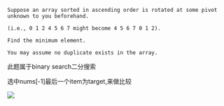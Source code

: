     Suppose an array sorted in ascending order is rotated at some pivot unknown to you beforehand.

    (i.e., 0 1 2 4 5 6 7 might become 4 5 6 7 0 1 2).

    Find the minimum element.

    You may assume no duplicate exists in the array.
    
此题属于binary search二分搜索

选中nums[-1]最后一个item为target,来做比较


![](https://i.imgur.com/aKPKzXK.jpg)

